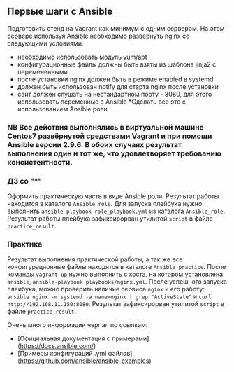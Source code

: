 ## Первые шаги с Ansible

Подготовить стенд на Vagrant как минимум с одним сервером. На этом сервере используя Ansible необходимо развернуть nginx со следующими условиями:
- необходимо использовать модуль yum/apt
- конфигурационные файлы должны быть взяты из шаблона jinja2 с перемененными
- после установки nginx должен быть в режиме enabled в systemd
- должен быть использован notify для старта nginx после установки
- сайт должен слушать на нестандартном порту - 8080, для этого использовать переменные в Ansible
*Сделать все это с использованием Ansible роли

### NB Все действия выполнялись в виртуальной машине Centos7 развёрнутой средствами Vagrant и при помощи Ansible версии 2.9.6. В обоих случаях результат выполнения один и тот же, что удовлетворяет требованию консистентности.

### ДЗ со "*"
Оформить практическую часть в виде Ansible роли. Результат работы находится в каталоге `Ansible_role`. Для запуска плейбука нужно выполнить `ansible-playbook role_playbook.yml` из каталога `Ansible_role`. Результат работы плейбука зафиксирорван утилитой `script` в файле `practice_result`.

### Практика
Результат выполнения практической работы, а так же все конфигурационные файлы находятся в каталоге `Ansible practice`. После команды `vagrant up` нужно выполнить с хоста, на котором установлена `ansible`, `ansible-playbook playbooks/nginx.yml`. После успешного запуска плейбука, можно проверить наличие сервиса `nginx` и его работу: `ansible nginx -m systemd -a name=nginx | grep "ActiveState"` и `curl http://192.168.11.150:8080`. Результат зафиксирорван утилитой `script` в файле `practice_result`.

Очень много информации черпал по ссылкам:
- [Официальная документация с примерами] (https://docs.ansible.com/)
- [Примеры конфигураций .yml файлов] (https://github.com/ansible/ansible-examples)